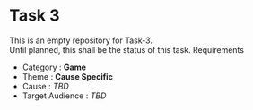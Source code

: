 # Task 3
This is an empty repository for Task-3.<br>
Until planned, this shall be the status of this task.
Requirements
  - Category : **Game**
  - Theme : **Cause Specific**
  - Cause : *TBD*
  - Target Audience : *TBD*
